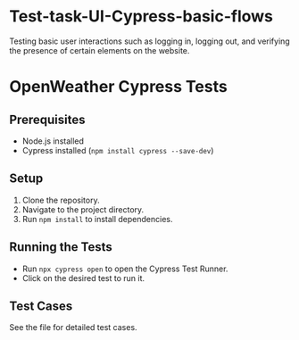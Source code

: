 # Test-task-UI-Cypress-basic-flows
Testing basic user interactions such as logging in, logging out, and verifying the presence of certain elements on the website.
 
 # OpenWeather Cypress Tests

## Prerequisites
- Node.js installed
- Cypress installed (`npm install cypress --save-dev`)

## Setup
1. Clone the repository.
2. Navigate to the project directory.
3. Run `npm install` to install dependencies.

## Running the Tests
- Run `npx cypress open` to open the Cypress Test Runner.
- Click on the desired test to run it.

## Test Cases
See the  file for detailed test cases.
